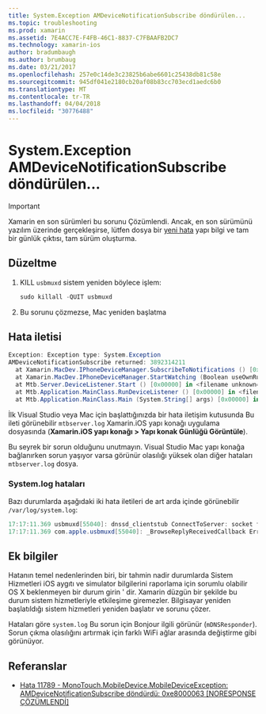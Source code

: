 ```yaml
---
title: System.Exception AMDeviceNotificationSubscribe döndürülen...
ms.topic: troubleshooting
ms.prod: xamarin
ms.assetid: 7E4ACC7E-F4FB-46C1-8837-C7FBAAFB2DC7
ms.technology: xamarin-ios
author: bradumbaugh
ms.author: brumbaug
ms.date: 03/21/2017
ms.openlocfilehash: 257e0c14de3c23825b6abe6601c25438db81c58e
ms.sourcegitcommit: 945df041e2180cb20af08b83cc703ecd1aedc6b0
ms.translationtype: MT
ms.contentlocale: tr-TR
ms.lasthandoff: 04/04/2018
ms.locfileid: "30776488"
---
```

# <a name="systemexception-amdevicenotificationsubscribe-returned-"></a>System.Exception AMDeviceNotificationSubscribe döndürülen...

> [!IMPORTANT]
> Xamarin en son sürümleri bu sorunu Çözümlendi. Ancak, en son sürümünü yazılım üzerinde gerçekleşirse, lütfen dosya bir [yeni hata](~/cross-platform/troubleshooting/questions/howto-file-bug.md) yapı bilgi ve tam bir günlük çıktısı, tam sürüm oluşturma.


## <a name="fix"></a>Düzeltme

1.  KILL `usbmuxd` sistem yeniden böylece işlem:

    ```csharp
    sudo killall -QUIT usbmuxd
    ```

2.  Bu sorunu çözmezse, Mac yeniden başlatma

## <a name="error-message"></a>Hata iletisi

```csharp
Exception: Exception type: System.Exception
AMDeviceNotificationSubscribe returned: 3892314211
  at Xamarin.MacDev.IPhoneDeviceManager.SubscribeToNotifications () [0x00000] in <filename unknown="">:0
  at Xamarin.MacDev.IPhoneDeviceManager.StartWatching (Boolean useOwnRunloop) [0x00000] in <filename unknown="">:0
  at Mtb.Server.DeviceListener.Start () [0x00000] in <filename unknown="">:0
  at Mtb.Application.MainClass.RunDeviceListener () [0x00000] in <filename unknown="">:0
  at Mtb.Application.MainClass.Main (System.String[] args) [0x00000] in <filename unknown="">:0
```

İlk Visual Studio veya Mac için başlattığınızda bir hata iletişim kutusunda Bu ileti görünebilir `mtbserver.log` Xamarin.iOS yapı konağı uygulama dosyasında (**Xamarin.iOS yapı konağı > Yapı konak Günlüğü Görüntüle**).

Bu seyrek bir sorun olduğunu unutmayın. Visual Studio Mac yapı konağa bağlanırken sorun yaşıyor varsa görünür olasılığı yüksek olan diğer hataları `mtbserver.log` dosya.

### <a name="errors-in-systemlog"></a>System.log hataları

Bazı durumlarda aşağıdaki iki hata iletileri de art arda içinde görünebilir `/var/log/system.log`:

```csharp
17:17:11.369 usbmuxd[55040]: dnssd_clientstub ConnectToServer: socket failed 24 Too many open files
17:17:11.369 com.apple.usbmuxd[55040]: _BrowseReplyReceivedCallback Error doing DNSServiceResolve(): -65539
```

## <a name="additional-information"></a>Ek bilgiler

Hatanın temel nedenlerinden biri, bir tahmin nadir durumlarda Sistem Hizmetleri iOS aygıtı ve simulator bilgilerini raporlama için sorumlu olabilir OS X beklenmeyen bir durum girin ' dir. Xamarin düzgün bir şekilde bu durum sistem hizmetleriyle etkileşime giremezler. Bilgisayar yeniden başlatıldığı sistem hizmetleri yeniden başlatır ve sorunu çözer.

Hataları göre `system.log` Bu sorun için Bonjour ilgili görünür (`mDNSResponder`). Sorun çıkma olasılığını artırmak için farklı WiFi ağlar arasında değiştirme gibi görünüyor.

## <a name="references"></a>Referanslar

*   [Hata 11789 - MonoTouch.MobileDevice.MobileDeviceException: AMDeviceNotificationSubscribe döndürdü: 0xe8000063 [NORESPONSE ÇÖZÜMLENDİ]](https://bugzilla.xamarin.com/show_bug.cgi?id=11789)
